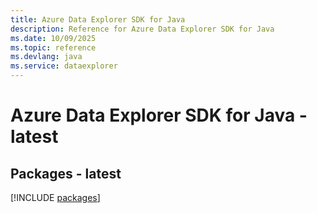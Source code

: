 ```yaml
---
title: Azure Data Explorer SDK for Java
description: Reference for Azure Data Explorer SDK for Java
ms.date: 10/09/2025
ms.topic: reference
ms.devlang: java
ms.service: dataexplorer
---
```

# Azure Data Explorer SDK for Java - latest
## Packages - latest
[!INCLUDE [packages](data-explorer-index.md)]